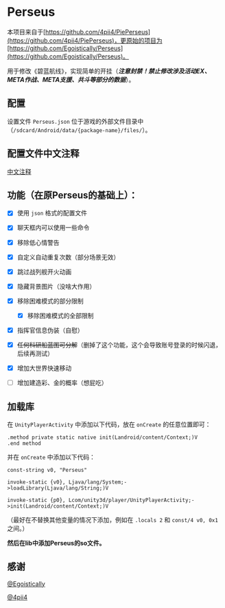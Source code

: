 # **Perseus**

本项目来自于[https://github.com/4pii4/PiePerseus](https://github.com/4pii4/PiePerseus)，更原始的项目为[https://github.com/Egoistically/Perseus](https://github.com/Egoistically/Perseus)。

用于修改《碧蓝航线》，实现简单的开挂（***注意封禁！禁止修改涉及活动EX、META作战、META支援、共斗等部分的数据***）。

## 配置

设置文件 `Perseus.json` 位于游戏的外部文件目录中（`/sdcard/Android/data/{package-name}/files/`）。

## 配置文件中文注释

[中文注释](https://github.com/CWWHX/PiePerseus-mod/blob/main/README_%E4%B8%AD%E6%96%87%E6%B3%A8%E9%87%8A.md)

## 功能（在原Perseus的基础上）：

* [X] 使用 `json` 格式的配置文件
* [X] 聊天框内可以使用一些命令
* [X] 移除低心情警告
* [X] 自定义自动重复次数（部分场景无效）
* [X] 跳过战列舰开火动画
* [X] 隐藏背景图片（没啥大作用）
* [X] 移除困难模式的部分限制

  * [X] 移除困难模式的全部限制
* [X] 指挥官信息伪装（自慰）
* [X] ~~任何科研船蓝图可分解~~（删掉了这个功能，这个会导致账号登录的时候闪退，后续再测试）
* [X] 增加大世界快速移动
* [ ] 增加建造彩、金的概率（想屁吃）


## 加载库

在 `UnityPlayerActivity` 中添加以下代码，放在 `onCreate` 的任意位置即可：

```smali
.method private static native init(Landroid/content/Context;)V
.end method
```

并在 `onCreate` 中添加以下代码：

```smali
const-string v0, "Perseus"

invoke-static {v0}, Ljava/lang/System;->loadLibrary(Ljava/lang/String;)V

invoke-static {p0}, Lcom/unity3d/player/UnityPlayerActivity;->init(Landroid/content/Context;)V
```

（最好在不替换其他变量的情况下添加，例如在 `.locals 2` 和 `const/4 v0, 0x1` 之间。）

**然后在lib中添加Perseus的so文件。**



## 感谢

[@Egoistically](https://github.com/Egoistically)

[@4pii4](https://github.com/4pii4)
